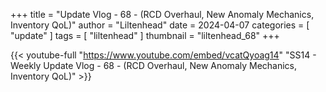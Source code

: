 +++
title = "Update Vlog - 68 - (RCD Overhaul, New Anomaly Mechanics, Inventory QoL)"
author = "Liltenhead"
date = 2024-04-07
categories = [
	"update"
]
tags = [
	"liltenhead"
]
thumbnail = "liltenhead_68"
+++

{{< youtube-full "https://www.youtube.com/embed/vcatQyoag14" "SS14 - Weekly Update Vlog - 68 - (RCD Overhaul, New Anomaly Mechanics, Inventory QoL)" >}}
